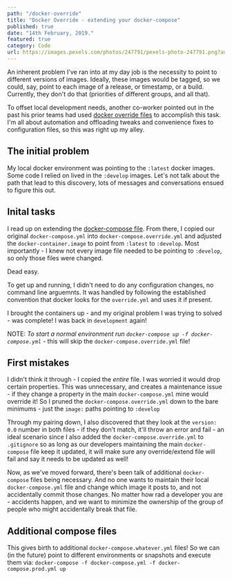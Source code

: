 ```yaml
---
path: "/docker-override"
title: "Docker Override - extending your docker-compose"
published: true
date: "14th February, 2019."
featured: true
category: Code
url: https://images.pexels.com/photos/247791/pexels-photo-247791.png?auto=compress&cs=tinysrgb&dpr=2&h=750&w=1260
---
```


An inherent problem I've ran into at my day job is the necessity to point to different versions of images. Ideally, these images would be tagged, so we could, say, point to each image of a release, or timestamp, or a build. Currently, they don't do that (priorities of different groups, and all that).

To offset local development needs, another co-worker pointed out in the past his prior teams had used [docker override files](https://docs.docker.com/compose/extends/) to accomplish this task. I'm all about automation and offloading tweaks and convenience fixes to configuration files, so this was right up my alley.

## The initial problem

My local docker environment was pointing to the `:latest` docker images. Some code I relied on lived in the `:develop` images. Let's not talk about the path that lead to this discovery, lots of messages and conversations ensued to figure this out.

## Inital tasks

I read up on extending the [docker-compose file](https://docs.docker.com/compose/extends/). From there, I copied our original `docker-compose.yml` into `docker-compose.override.yml` and adjusted the `docker-container.image` to point from `:latest` to `:develop`. Most importantly - I knew not every image file needed to be pointing to `:develop`, so only those files were changed.

Dead easy.

To get up and running, I didn't need to do any configuration changes, no command line arguemnts. It was handled by following the established convention that docker looks for the `override.yml` and uses it if present.

I brought the containers up - and my original problem I was trying to solved - was complete! I was back in `development` again!

NOTE: _To start a normal environment run `docker-compose up -f docker-compose.yml`_ - this will skip the `docker-compose.override.yml` file!

## First mistakes

I didn't think it through - I copied the _entire_ file. I was worried it would drop certain properties. This was unnecessary, and creates a maintenance issue - if they change a property in the main `docker-compose.yml` mine would override it! So I pruned the `docker-compose.override.yml` down to the bare minimums - just the `image:` paths pointing to `:develop`

Through my pairing down, I also discovered that they look at the `version: 0.0` number in both files - if they don't match, it'll throw an error and fail - an ideal scenario since I also added the `docker-compose.override.yml` to `.gitignore` so as long as our developers maintaining the main `docker-compose` file keep it updated, it will make sure any override/extend file will fail and say it needs to be updated as well!

Now, as we've moved forward, there's been talk of additional `docker-compose` files being necessary. And no one wants to maintain their local `docker-compose.yml` file and change which image it posts to, and not accidentally commit those changes. No matter how rad a developer you are - accidents happen, and we want to minimize the ownership of the group of people who might accidentally break that file.

## Additional compose files

This gives birth to additional `docker-compose.whatever.yml` files! So we can (in the future) point to different environments or snapshots and execute them via: `docker-compose -f docker-compose.yml -f docker-compose.prod.yml up`
